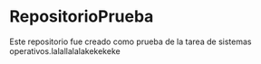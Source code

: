 # RepositorioPrueba
Este repositorio fue creado como prueba de la tarea de sistemas operativos.lalallalalakekekeke

